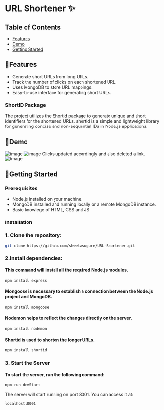 # URL Shortener ✨

## Table of Contents
- [Features](#features)
- [Demo](#demo)
- [Getting Started](#getting-started)


## 🏅Features

- Generate short URLs from long URLs.
- Track the number of clicks on each shortened URL.
- Uses MongoDB to store URL mappings.
- Easy-to-use interface for generating short URLs.

### ShortID Package

The project utilizes the Shortid package to generate unique and short identifiers for the shortened URLs. 
shortid is a simple and lightweight library for generating concise and non-sequential IDs in Node.js applications.

## 🎉Demo
![image](https://github.com/shwetasugure/URL-Shortener/assets/107701519/ab9ea480-7556-42b5-a5a2-52e7617bdb7d)
![image](https://github.com/shwetasugure/URL-Shortener/assets/107701519/1c8f3fc7-5cca-45fa-8aa2-4edcf8d729a7)
Clicks updated accordingly and also deleted a link.
![image](https://github.com/shwetasugure/URL-Shortener/assets/107701519/f5907864-0d01-4cc9-b949-6b1352cf41dd)


## 📝Getting Started

### Prerequisites
- Node.js installed on your machine.
- MongoDB installed and running locally or a remote MongoDB instance.
- Basic knowlege of HTML, CSS and JS

### Installation

### 1. Clone the repository:

   ```bash
   git clone https://github.com/shwetasugure/URL-Shortener.git
   ```
### 2.Install dependencies:
 #### This command will install all the required Node.js modules.
  ```bash
npm install express
```
#### Mongoose is necessary to establish a connection between the Node.js project and MongoDB.
  ```bash
npm install mongoose
  ```
 #### Nodemon helps to reflect the changes directly on the server.
 ```bash
npm install nodemon
```
 #### Shortid is used to shorten the longer URLs.
 ```bash
npm install shortid
```
### 3. Start the Server
#### To start the server, run the following command:

```bash
npm run devStart
```
The server will start running on port 8001.
You can access it at:

```bash
localhost:8001
```

